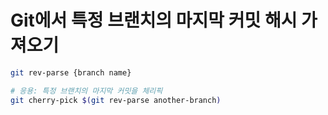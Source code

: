 # Git에서 특정 브랜치의 마지막 커밋 해시 가져오기

```sh
git rev-parse {branch name}

# 응용: 특정 브랜치의 마지막 커밋을 체리픽
git cherry-pick $(git rev-parse another-branch)
```
